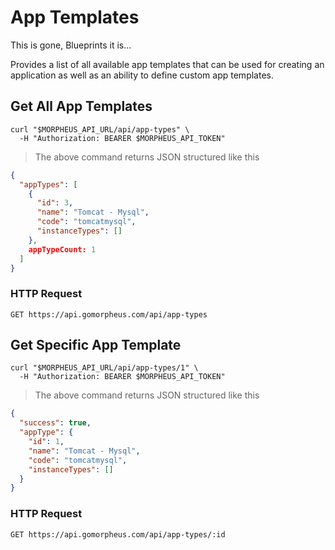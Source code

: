 # App Templates

This is gone, Blueprints it is...

Provides a list of all available app templates that can be used for creating an application as well as an ability to define custom app templates.


## Get All App Templates

```shell
curl "$MORPHEUS_API_URL/api/app-types" \
  -H "Authorization: BEARER $MORPHEUS_API_TOKEN"
```

> The above command returns JSON structured like this

```json
{
  "appTypes": [
    {
      "id": 3,
      "name": "Tomcat - Mysql",
      "code": "tomcatmysql",
      "instanceTypes": []
    },
    appTypeCount: 1
  ]
}
```

### HTTP Request

`GET https://api.gomorpheus.com/api/app-types`

## Get Specific App Template

```shell
curl "$MORPHEUS_API_URL/api/app-types/1" \
  -H "Authorization: BEARER $MORPHEUS_API_TOKEN"
```

> The above command returns JSON structured like this

```json
{
  "success": true,
  "appType": {
    "id": 1,
    "name": "Tomcat - Mysql",
    "code": "tomcatmysql",
    "instanceTypes": []
  }
}
```
### HTTP Request

`GET https://api.gomorpheus.com/api/app-types/:id`

